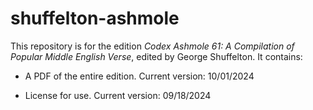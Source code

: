 # shuffelton-ashmole

This repository is for the edition _Codex Ashmole 61: A Compilation of Popular Middle English Verse_, edited by George Shuffelton. It contains:

- A PDF of the entire edition. Current version: 10/01/2024

- License for use. Current version: 09/18/2024
